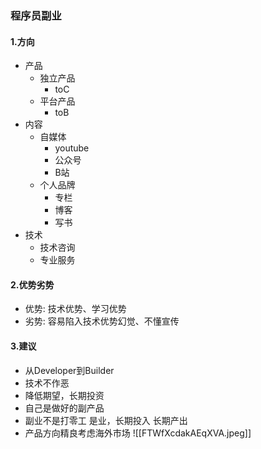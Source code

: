 ### 程序员副业

#### 1.方向
- 产品
	- 独立产品
		- toC
	- 平台产品
		- toB
- 内容
	- 自媒体
		- youtube
		- 公众号
		- B站
	- 个人品牌
		- 专栏
		- 博客
		- 写书
- 技术
	- 技术咨询
	- 专业服务

#### 2.优势劣势
- 优势: 技术优势、学习优势
- 劣势:  容易陷入技术优势幻觉、不懂宣传
#### 3.建议 
- 从Developer到Builder
- 技术不作恶
- 降低期望，长期投资
- 自己是做好的副产品
- 副业不是打零工 是业，长期投入 长期产出
- 产品方向精良考虑海外市场
![[FTWfXcdakAEqXVA.jpeg]]